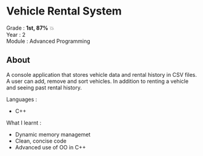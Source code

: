 # Vehicle Rental System

Grade : **1st, 87%** :boom: \
Year : 2 \
Module : Advanced Programming

## About
A console application that stores vehicle data and rental history in CSV files. A user can add, remove and sort vehicles. In addition to renting a vehicle and seeing past rental history.

Languages :
- C++

What I learnt :
- Dynamic memory managemet
- Clean, concise code
- Advanced use of OO in C++

